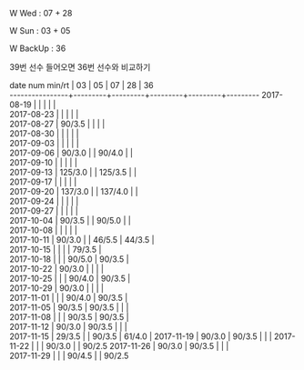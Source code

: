 W Wed      : 07 + 28

W Sun      : 03 + 05

W BackUp   : 36

39번 선수 들어오면 36번 선수와 비교하기

date num min/rt |    03   |    05   |    07   |    28   |    36   
----------------+---------+---------+---------+---------+---------
2017-08-19      |         |         |         |         |       
2017-08-23      |         |         |         |         |       
2017-08-27      |  90/3.5 |         |         |         |       
2017-08-30      |         |         |         |         |       
2017-09-03      |         |         |         |         |       
2017-09-06      |  90/3.0 |         |  90/4.0 |         |       
2017-09-10      |         |         |         |         |       
2017-09-13      | 125/3.0 |         | 125/3.5 |         |       
2017-09-17      |         |         |         |         |       
2017-09-20      | 137/3.0 |         | 137/4.0 |         |       
2017-09-24      |         |         |         |         |       
2017-09-27      |         |         |         |         |       
2017-10-04      |  90/3.5 |         |  90/5.0 |         |       
2017-10-08      |         |         |         |         |       
2017-10-11      |  90/3.0 |         |  46/5.5 |  44/3.5 |       
2017-10-15      |         |         |         |  79/3.5 |       
2017-10-18      |         |         |  90/5.0 |  90/3.5 |       
2017-10-22      |  90/3.0 |         |         |         |       
2017-10-25      |         |         |  90/4.0 |  90/3.5 |       
2017-10-29      |  90/3.0 |         |         |         |       
2017-11-01      |         |         |  90/4.0 |  90/3.5 |       
2017-11-05      |  90/3.5 |  90/3.5 |         |         |       
2017-11-08      |         |         |  90/3.5 |  90/3.5 |       
2017-11-12      |  90/3.0 |  90/3.5 |         |         |       
2017-11-15      |  29/3.5 |         |  90/3.5 |  61/4.0 |
2017-11-19      |  90/3.0 |  90/3.5 |         |         |
2017-11-22      |         |         |  90/3.0 |         |  90/2.5
2017-11-26      |  90/3.0 |  90/3.5 |         |         |        
2017-11-29      |         |         |  90/4.5 |         |  90/2.5


